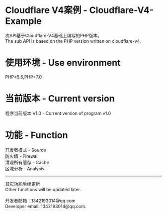 # Cloudflare V4案例 - Cloudflare-V4-Example
次API基于Cloudflare-V4基础上编写的PHP版本。<br/>
The sub API is based on the PHP version written on cloudflare-v4.
# 使用环境 - Use environment
PHP>5.6,PHP<7.0
# 当前版本 - Current version
程序当前版本 V1.0 - Current version of program v1.0
# 功能 - Function
开发者模式 - Source<br/>
防火墙 - Firewall<br/>
清理所有缓存 - Cache<br/>
区域分析 - Analysis
<hr/>
其它功能后续更新<br/>
Other functions will be updated later.<br/>
<br/>
开发者邮箱：1342193014@qq.com<br/>
Developer email: 1342193014@qq.com.
